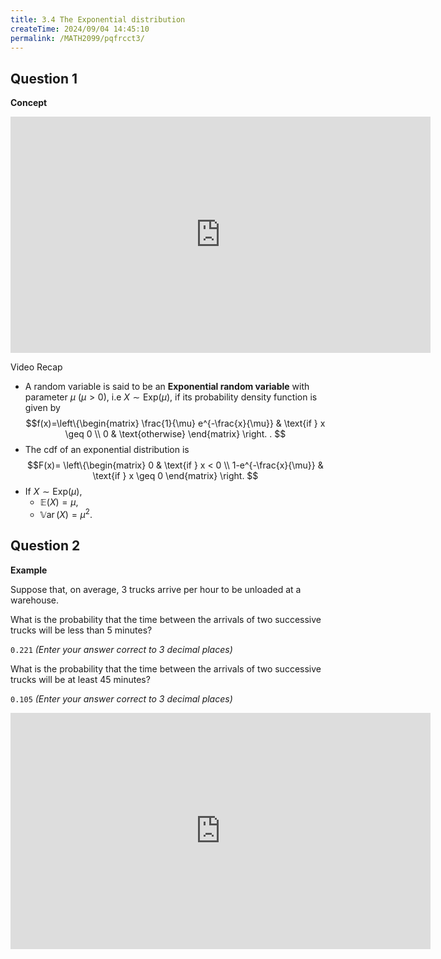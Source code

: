 ```yaml
---
title: 3.4 The Exponential distribution
createTime: 2024/09/04 14:45:10
permalink: /MATH2099/pqfrcct3/
---
```



## Question 1

<div class="how_qb">

**Concept**

<iframe width="672" height="378" src="https://www.youtube.com/embed/l20AY4z-aXM" title="L3 10 Exponential Distribution" frameborder="0" allow="accelerometer; autoplay; clipboard-write; encrypted-media; gyroscope; picture-in-picture; web-share" referrerpolicy="strict-origin-when-cross-origin" allowfullscreen></iframe>

Video Recap

- A random variable is said to be an **Exponential random variable** with parameter $\mu$ $(\mu >0)$, i.e $X \sim \text{Exp}(\mu)$, if its probability density function is given by 
$$f(x)=\left\{\begin{matrix} \frac{1}{\mu} e^{-\frac{x}{\mu}} & \text{if } x \geq 0 \\ 0 & \text{otherwise} \end{matrix} \right. . $$
- The cdf of an exponential distribution is 
$$F(x)= \left\{\begin{matrix} 0 & \text{if } x < 0 \\ 1-e^{-\frac{x}{\mu}} & \text{if } x \geq 0  \end{matrix} \right. $$
- If $X \sim \text{Exp}(\mu)$,
  - $\mathbb{E}(X)= \mu$,
  - $\mathbb{V}\operatorname{ar}(X)= \mu^2$.

</div>

## Question 2

<div class="how_qb">

**Example**

Suppose that, on average, $3$ trucks arrive per hour to be unloaded at a warehouse.

What is the probability that the time between the arrivals of two successive trucks will be less than $5$ minutes?

`0.221` *(Enter your answer correct to 3 decimal places)*

What is the probability that the time between the arrivals of two successive trucks will be at least $45$ minutes?

`0.105` *(Enter your answer correct to 3 decimal places)*

<iframe width="672" height="378" src="https://www.youtube.com/embed/Zqgi2dIVJa8" title="L3 11 Exponential Distribution Example" frameborder="0" allow="accelerometer; autoplay; clipboard-write; encrypted-media; gyroscope; picture-in-picture; web-share" referrerpolicy="strict-origin-when-cross-origin" allowfullscreen></iframe>

</div>